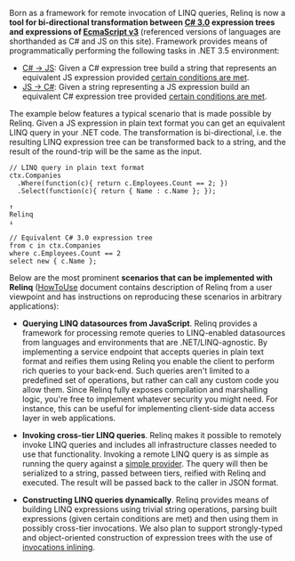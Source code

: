 Born as a framework for remote invocation of LINQ queries, Relinq is now a **tool for bi-directional transformation between [C# 3.0](http://download.microsoft.com/download/3/8/8/388e7205-bc10-4226-b2a8-75351c669b09/csharp%20language%20specification.doc) expression trees and expressions of [EcmaScript v3](http://www.ecma-international.org/publications/files/ECMA-ST/Ecma-262.pdf)** (referenced versions of languages are shorthanded as C# and JS on this site). Framework provides means of programmatically performing the following tasks in .NET 3.5 environment:
  * [C# -> JS](http://code.google.com/p/relinq/wiki/CSharpToJS): Given a C# expression tree build a string that represents an equivalent JS expression provided [certain conditions are met](http://code.google.com/p/relinq/wiki/UnsupportedCSharpConstructs).
  * [JS -> C#](http://code.google.com/p/relinq/wiki/JSToCSharp): Given a string representing a JS expression build an equivalent C# expression tree provided [certain conditions are met](http://code.google.com/p/relinq/wiki/UnsupportedJSConstructs).

The example below features a typical scenario that is made possible by Relinq. Given a JS expression in plain text format you can get an equivalent LINQ query in your .NET code. The transformation is bi-directional, i.e. the resulting LINQ expression tree can be transformed back to a string, and the result of the round-trip will be the same as the input.

```
// LINQ query in plain text format
ctx.Companies
  .Where(function(c){ return c.Employees.Count == 2; })
  .Select(function(c){ return { Name : c.Name }; });

↑
Relinq
↓

// Equivalent C# 3.0 expression tree
from c in ctx.Companies 
where c.Employees.Count == 2 
select new { c.Name };
```

Below are the most prominent **scenarios that can be implemented with Relinq** ([HowToUse](HowToUse.md) document contains description of Relinq from a user viewpoint and has instructions on reproducing these scenarios in arbitrary applications):
  * **Querying LINQ datasources from JavaScript**. Relinq provides a framework for processing remote queries to LINQ-enabled datasources from languages and environments that are .NET/LINQ-agnostic. By implementing a service endpoint that accepts queries in plain text format and reifies them using Relinq you enable the client to perform rich queries to your back-end. Such queries aren't limited to a predefined set of operations, but rather can call any custom code you allow them. Since Relinq fully exposes compilation and marshalling logic, you're free to implement whatever security you might need. For instance, this can be useful for implementing client-side data access layer in web applications.

  * **Invoking cross-tier LINQ queries**. Relinq makes it possible to remotely invoke LINQ queries and includes all infrastructure classes needed to use that functionality. Invoking a remote LINQ query is as simple as running the query against a [simple provider](http://relinq.googlecode.com/svn/trunk/Source/Relinq/Infrastructure/Client/DataContexts/ClientDataContext.cs). The query will then be serialized to a string, passed between tiers, reified with Relinq and executed. The result will be passed back to the caller in JSON format.

  * **Constructing LINQ queries dynamically**. Relinq provides means of building LINQ expressions using trivial string operations, parsing built expressions (given certain conditions are met) and then using them in possibly cross-tier invocations. We also plan to support strongly-typed and object-oriented construction of expression trees with the use of [invocations inlining](http://code.google.com/p/relinq/wiki/Inliner).